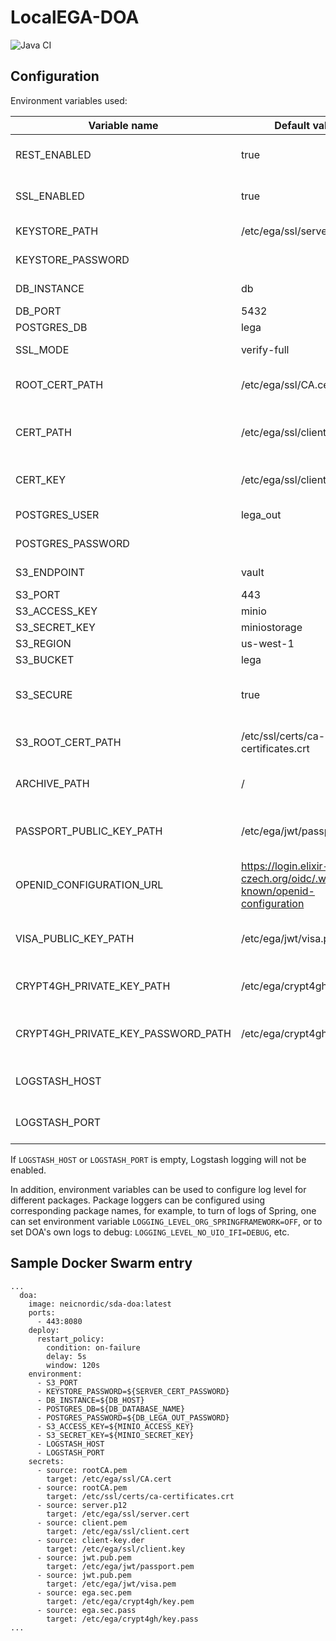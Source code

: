 # LocalEGA-DOA
![Java CI](https://github.com/neicnordic/LocalEGA-DOA/workflows/Java%20CI/badge.svg)


## Configuration

Environment variables used:


| Variable name                      | Default value                                                        | Description                                        |
|------------------------------------|----------------------------------------------------------------------|----------------------------------------------------|
| REST_ENABLED                       | true                                                                 | Enables/disables REST endpoints of DOA             |
| SSL_ENABLED                        | true                                                                 | Enables/disables TLS for DOA REST endpoints        |
| KEYSTORE_PATH                      | /etc/ega/ssl/server.cert                                             | Path to server keystore file                       |
| KEYSTORE_PASSWORD                  |                                                                      | Password for the keystore                          |
| DB_INSTANCE                        | db                                                                   | Database hostname                                  |
| DB_PORT                            | 5432                                                                 | Database port                                      |
| POSTGRES_DB                        | lega                                                                 | Database name                                      |
| SSL_MODE                           | verify-full                                                          | SSL mode for DB connectivity                       |
| ROOT_CERT_PATH                     | /etc/ega/ssl/CA.cert                                                 | Path to the CA file for database connectivity      |
| CERT_PATH                          | /etc/ega/ssl/client.cert                                             | Path to the client cert for database connectivity  |
| CERT_KEY                           | /etc/ega/ssl/client.key                                              | Path to the client key for database connectivity   |
| POSTGRES_USER                      | lega_out                                                             | Database username                                  |
| POSTGRES_PASSWORD                  |                                                                      | Database password                                  |
| S3_ENDPOINT                        | vault                                                                | S3 server hostname                                 |
| S3_PORT                            | 443                                                                  | S3 server port                                     |
| S3_ACCESS_KEY                      | minio                                                                | S3 access key                                      |
| S3_SECRET_KEY                      | miniostorage                                                         | S3 secret key                                      |
| S3_REGION                          | us-west-1                                                            | S3 region                                          |
| S3_BUCKET                          | lega                                                                 | S3 bucket to use                                   |
| S3_SECURE                          | true                                                                 | true if S3 backend should be accessed over HTTPS   |
| S3_ROOT_CERT_PATH                  | /etc/ssl/certs/ca-certificates.crt                                   | Path to the CA certs file for S3 connectivity      |
| ARCHIVE_PATH                       | /                                                                    | Path to the filesystem-archive                     |
| PASSPORT_PUBLIC_KEY_PATH           | /etc/ega/jwt/passport.pem                                            | Path to the public key for passport JWT validation |
| OPENID_CONFIGURATION_URL           | https://login.elixir-czech.org/oidc/.well-known/openid-configuration | URL of the OpenID configuration endpoint           |
| VISA_PUBLIC_KEY_PATH               | /etc/ega/jwt/visa.pem                                                | Path to the public key for visas JWT validation    |
| CRYPT4GH_PRIVATE_KEY_PATH          | /etc/ega/crypt4gh/key.pem                                            | Path to the Crypt4GH private key                   |
| CRYPT4GH_PRIVATE_KEY_PASSWORD_PATH | /etc/ega/crypt4gh/key.pass                                           | Path to the Crypt4GH private key passphrase        |
| LOGSTASH_HOST                      |                                                                      | Hostname of the Logstash instance (if any)         |
| LOGSTASH_PORT                      |                                                                      | Port of the Logstash instance (if any)             |

If `LOGSTASH_HOST` or `LOGSTASH_PORT` is empty, Logstash logging will not be enabled.

In addition, environment variables can be used to configure log level for different packages. Package loggers can be configured using corresponding package names, for example, to turn of logs of Spring, one can set environment variable `LOGGING_LEVEL_ORG_SPRINGFRAMEWORK=OFF`, or to set DOA's own logs to debug: `LOGGING_LEVEL_NO_UIO_IFI=DEBUG`, etc.

## Sample Docker Swarm entry

```
...
  doa:
    image: neicnordic/sda-doa:latest
    ports:
      - 443:8080
    deploy:
      restart_policy:
        condition: on-failure
        delay: 5s
        window: 120s
    environment:
      - S3_PORT
      - KEYSTORE_PASSWORD=${SERVER_CERT_PASSWORD}
      - DB_INSTANCE=${DB_HOST}
      - POSTGRES_DB=${DB_DATABASE_NAME}
      - POSTGRES_PASSWORD=${DB_LEGA_OUT_PASSWORD}
      - S3_ACCESS_KEY=${MINIO_ACCESS_KEY}
      - S3_SECRET_KEY=${MINIO_SECRET_KEY}
      - LOGSTASH_HOST
      - LOGSTASH_PORT
    secrets:
      - source: rootCA.pem
        target: /etc/ega/ssl/CA.cert
      - source: rootCA.pem
        target: /etc/ssl/certs/ca-certificates.crt
      - source: server.p12
        target: /etc/ega/ssl/server.cert
      - source: client.pem
        target: /etc/ega/ssl/client.cert
      - source: client-key.der
        target: /etc/ega/ssl/client.key
      - source: jwt.pub.pem
        target: /etc/ega/jwt/passport.pem
      - source: jwt.pub.pem
        target: /etc/ega/jwt/visa.pem
      - source: ega.sec.pem
        target: /etc/ega/crypt4gh/key.pem
      - source: ega.sec.pass
        target: /etc/ega/crypt4gh/key.pass
...
```
